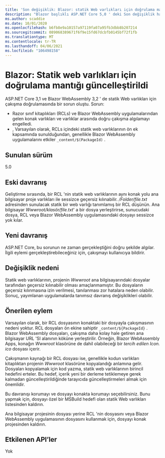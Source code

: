 ```yaml
---
title: 'Son değişiklik: Blazor: statik Web varlıkları için doğrulama mantığı güncelleştirildi'
description: "Blazor başlıklı ASP.NET Core 5,0 ' deki Son değişiklik hakkında bilgi edinin: statik Web varlıkları için güncelleştirilmiş doğrulama mantığı"
ms.author: scaddie
ms.date: 10/01/2020
ms.openlocfilehash: b6fb8e9a10157a97119fa07a95fb3dbb8b207214
ms.sourcegitcommit: 089068389671f6f9e15fd67dcbfb0145bf72f1fb
ms.translationtype: MT
ms.contentlocale: tr-TR
ms.lasthandoff: 04/06/2021
ms.locfileid: "106498158"
---
```

# <a name="blazor-updated-validation-logic-for-static-web-assets"></a>Blazor: Statik web varlıkları için doğrulama mantığı güncelleştirildi

ASP.NET Core 3,1 ve Blazor WebAssembly 3,2 ' de statik Web varlıkları için çakışma doğrulamasında bir sorun oluştu. Sorun:

* Razor sınıf kitaplıkları (RCLs) ve Blazor WebAssembly uygulamalarından gelen konak varlıkları ve varlıklar arasında doğru çakışma algılamayı engelledi.
* , Varsayılan olarak, RCLs içindeki statik web varlıklarının ön ek kapsamında sunulduğundan, genellikle Blazor WebAssembly uygulamalarını etkiler `_content/$(PackageId)` .

## <a name="version-introduced"></a>Sunulan sürüm

5.0

## <a name="old-behavior"></a>Eski davranış

Geliştirme sırasında, bir RCL 'nin statik web varlıklarının aynı konak yolu ana bilgisayar proje varlıkları ile sessizce geçersiz kılınabilir. */Folder/file.txt* adresinden sunulacak statik bir web varlığı tanımlamış bir RCL düşünün. Ana bilgisayar *Wwwroot/klasör/file.txt*' a bir dosya yerleştirirse, sunucudaki dosya, RCL veya Blazor WebAssembly uygulamasındaki dosyayı sessizce yok kılar.

## <a name="new-behavior"></a>Yeni davranış

ASP.NET Core, bu sorunun ne zaman gerçekleştiğini doğru şekilde algılar. İlgili eylemi gerçekleştirebileceğiniz için, çakışmayı kullanıcıya bildirir.

## <a name="reason-for-change"></a>Değişiklik nedeni

Statik web varlıklarının, projenin *Wwwroot* ana bilgisayarındaki dosyalar tarafından geçersiz kılınabilir olması amaçlanmamıştır. Bu dosyaların geçersiz kılınmasına izin verilmesi, tanılanması zor hatalara neden olabilir. Sonuç, yayımlanan uygulamalarda tanımsız davranış değişiklikleri olabilir.

## <a name="recommended-action"></a>Önerilen eylem

Varsayılan olarak, bir RCL dosyasının konaktaki bir dosyayla çakışmasının nedeni yoktur. RCL dosyaları ön ekine sahiptir `_content/${PackageId}` . Blazor WebAssembly dosyaları, çakışma daha kolay hale getiren ana bilgisayar URL 'SI alanının köküne yerleştirilir. Örneğin, Blazor WebAssembly Apps, konağın *Wwwroot* klasörüne de dahil olabileceği bir *tercih edilen Icon. ico* dosyası içerir.

Çakışmanın kaynağı bir RCL dosyası ise, genellikle kodun varlıkları kitaplıktan projenin *Wwwroot* klasörüne kopyalandığı anlamına gelir. Dosyaları kopyalamak için kod yazma, statik web varlıklarının birincil hedefini erteler. Bu hedef, içerik yeni bir derleme tetiklemeye gerek kalmadan güncelleştirildiğinde tarayıcıda güncelleştirmeleri almak için önemlidir.

Bu davranışı korumayı ve dosyayı konakta korumayı seçebilirsiniz. Bunu yapmak için, dosyayı özel bir MSBuild hedefi olan statik Web varlıkları listesinden kaldırın.

Ana bilgisayar projesinin dosyası yerine RCL 'nin dosyasını veya Blazor WebAssembly uygulamasının dosyasını kullanmak için, dosyayı konak projesinden kaldırın.

## <a name="affected-apis"></a>Etkilenen API’ler

Yok

<!--

### Category

ASP.NET Core

### Affected APIs

Not detectable via API analysis

-->
